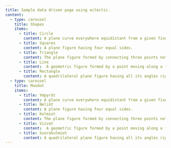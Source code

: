 ```yaml
---
title: Sample data driven page using eclectic.
content:
  - type: carousel
    title: Shapes
    items: 
      - title: Circle
        content: A plane curve everywhere equidistant from a given fixed point, the center. 
      - title: Squares
        content: A plane figure having four equal sides.
      - title: Triangle
        content: The plane figure formed by connecting three points not in a straight line by straight line segments; a three-sided polygon.
      - title: Line
        content:  A geometric figure formed by a point moving along a fixed direction and the reverse direction.
      - title: Rectangle
        content: A quadrilateral plane figure having all its angles right angles and its opposite sides consequently equal.
  - type: carousel
    title: Muodot
    items: 
      - title: Ympyrät
        content: A plane curve everywhere equidistant from a given fixed point, the center. 
      - title: Neliöt
        content: A plane figure having four equal sides.
      - title: Kolmiot
        content: The plane figure formed by connecting three points not in a straight line by straight line segments; a three-sided polygon.
      - title: Viivat
        content:  A geometric figure formed by a point moving along a fixed direction and the reverse direction.
      - title: Suorakulmiot
        content: A quadrilateral plane figure having all its angles right angles and its opposite sides consequently equal.
---
```

